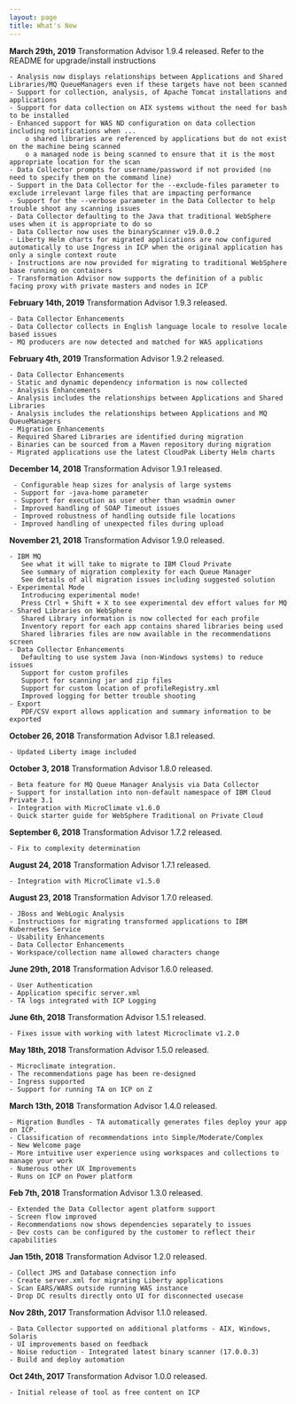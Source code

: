 ```yaml
---
layout: page
title: What's New
---
```

**March 29th, 2019** Transformation Advisor 1.9.4 released. Refer to the README for upgrade/install instructions

	- Analysis now displays relationships between Applications and Shared Libraries/MQ QueueManagers even if these targets have not been scanned
	- Support for collection, analysis, of Apache Tomcat installations and applications
	- Support for data collection on AIX systems without the need for bash to be installed
	- Enhanced support for WAS ND configuration on data collection including notifications when ...
		o shared libraries are referenced by applications but do not exist on the machine being scanned
		o a managed node is being scanned to ensure that it is the most appropriate location for the scan
	- Data Collector prompts for username/password if not provided (no need to specify them on the command line)
	- Support in the Data Collector for the --exclude-files parameter to exclude irrelevant large files that are impacting performance
	- Support for the --verbose parameter in the Data Collector to help trouble shoot any scanning issues
	- Data Collector defaulting to the Java that traditional WebSphere uses when it is appropriate to do so
	- Data Collector now uses the binaryScanner v19.0.0.2
	- Liberty Helm charts for migrated applications are now configured automatically to use Ingress in ICP when the original application has only a single context route
	- Instructions are now provided for migrating to traditional WebSphere base running on containers
	- Transformation Advisor now supports the definition of a public facing proxy with private masters and nodes in ICP
	
**February 14th, 2019** Transformation Advisor 1.9.3 released.

	- Data Collector Enhancements
	- Data Collector collects in English language locale to resolve locale based issues
	- MQ producers are now detected and matched for WAS applications

**February 4th, 2019** Transformation Advisor 1.9.2 released.

	- Data Collector Enhancements
	- Static and dynamic dependency information is now collected
	- Analysis Enhancements
	- Analysis includes the relationships between Applications and Shared Libraries
	- Analysis includes the relationships between Applications and MQ QueueManagers
	- Migration Enhancements
	- Required Shared Libraries are identified during migration
	- Binaries can be sourced from a Maven repository during migration
	- Migrated applications use the latest CloudPak Liberty Helm charts

**December 14, 2018** Transformation Advisor 1.9.1 released.

     - Configurable heap sizes for analysis of large systems
     - Support for -java-home parameter
     - Support for execution as user other than wsadmin owner
     - Improved handling of SOAP Timeout issues
     - Improved robustness of handling outside file locations
     - Improved handling of unexpected files during upload

**November 21, 2018** Transformation Advisor 1.9.0 released.

    - IBM MQ
       See what it will take to migrate to IBM Cloud Private
       See summary of migration complexity for each Queue Manager  
       See details of all migration issues including suggested solution   
    - Experimental Mode
       Introducing experimental mode!  
       Press Ctrl + Shift + X to see experimental dev effort values for MQ     
    - Shared Libraries on WebSphere
       Shared Library information is now collected for each profile
       Inventory report for each app contains shared libraries being used
       Shared libraries files are now available in the recommendations screen   
    - Data Collector Enhancements
       Defaulting to use system Java (non-Windows systems) to reduce issues  
       Support for custom profiles
       Support for scanning jar and zip files 
       Support for custom location of profileRegistry.xml
       Improved logging for better trouble shooting
    - Export
       PDF/CSV export allows application and summary information to be exported
    
**October 26, 2018** Transformation Advisor 1.8.1 released.

    - Updated Liberty image included 
    
**October 3, 2018** Transformation Advisor 1.8.0 released.

    - Beta feature for MQ Queue Manager Analysis via Data Collector
    - Support for installation into non-default namespace of IBM Cloud Private 3.1
    - Integration with MicroClimate v1.6.0
    - Quick starter guide for WebSphere Traditional on Private Cloud

**September 6, 2018** Transformation Advisor 1.7.2 released.

    - Fix to complexity determination

**August 24, 2018** Transformation Advisor 1.7.1 released.

    - Integration with MicroClimate v1.5.0

**August 23, 2018** Transformation Advisor 1.7.0 released.

    - JBoss and WebLogic Analysis
    - Instructions for migrating transformed applications to IBM Kubernetes Service
    - Usability Enhancements
    - Data Collector Enhancements
    - Workspace/collection name allowed characters change

**June 29th, 2018** Transformation Advisor 1.6.0 released.

    - User Authentication
    - Application specific server.xml
    - TA logs integrated with ICP Logging

**June 6th, 2018** Transformation Advisor 1.5.1 released.

    - Fixes issue with working with latest Microclimate v1.2.0

**May 18th, 2018** Transformation Advisor 1.5.0 released.

    - Microclimate integration. 
    - The recommendations page has been re-designed
    - Ingress supported
    - Support for running TA on ICP on Z

**March 13th, 2018** Transformation Advisor 1.4.0 released.

    - Migration Bundles - TA automatically generates files deploy your app on ICP.
    - Classification of recommendations into Simple/Moderate/Complex
    - New Welcome page
    - More intuitive user experience using workspaces and collections to manage your work
    - Numerous other UX Improvements
    - Runs on ICP on Power platform

**Feb 7th, 2018** Transformation Advisor 1.3.0 released.

    - Extended the Data Collector agent platform support
    - Screen flow improved 
    - Recommendations now shows dependencies separately to issues
    - Dev costs can be configured by the customer to reflect their capabilities

**Jan 15th, 2018** Transformation Advisor 1.2.0 released.

    - Collect JMS and Database connection info
    - Create server.xml for migrating Liberty applications
    - Scan EARS/WARS outside running WAS instance
    - Drop DC results directly onto UI for disconnected usecase

**Nov 28th, 2017** Transformation Advisor 1.1.0 released.

    - Data Collector supported on additional platforms - AIX, Windows, Solaris
    - UI improvements based on feedback
    - Noise reduction - Integrated latest binary scanner (17.0.0.3)
    - Build and deploy automation

**Oct 24th, 2017** Transformation Advisor 1.0.0 released.

    - Initial release of tool as free content on ICP
